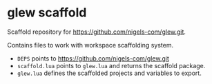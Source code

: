 # glew scaffold

Scaffold repository for https://github.com/nigels-com/glew.git.

Contains files to work with workspace scaffolding system.

- `DEPS` points to https://github.com/nigels-com/glew.git
- `scaffold.lua` points to `glew.lua` and returns the scaffold package.
- `glew.lua` defines the scaffolded projects and variables to export.
